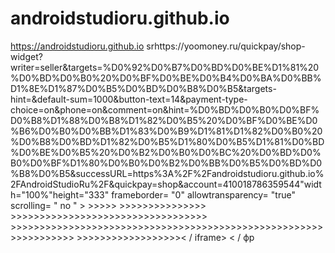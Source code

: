 # androidstudioru.github.io
https://androidstudioru.github.io
 srhttps://yoomoney.ru/quickpay/shop-widget?writer=seller&targets=%D0%92%D0%B7%D0%BD%D0%BE%D1%81%20%D0%BD%D0%B0%20%D0%BF%D0%BE%D0%B4%D0%BA%D0%BB%D1%8E%D1%87%D0%B5%D0%BD%D0%B8%D0%B5&targets-hint=&default-sum=1000&button-text=14&payment-type-choice=on&phone=on&comment=on&hint=%D0%BD%D0%B0%D0%BF%D0%B8%D1%88%D0%B8%D1%82%D0%B5%20%D0%BF%D0%BE%D0%B6%D0%B0%D0%BB%D1%83%D0%B9%D1%81%D1%82%D0%B0%20%D0%B8%D0%BD%D1%82%D0%B5%D1%80%D0%B5%D1%81%D0%BD%D0%BE%D0%B5%20%D0%B2%D0%B0%D0%BC%20%D0%BD%D0%B0%D0%BF%D1%80%D0%B0%D0%B2%D0%BB%D0%B5%D0%BD%D0%B8%D0%B5&successURL=https%3A%2F%2Fandroidstudioru.github.io%2FAndroidStudioRu%2F&quickpay=shop&account=410018786359544"width="100%"height="333" frameborder= "0" allowtransparency= "true" scrolling= " no " > >>>>> >>>>>>>>>>>>>>> >>>>>>>>>>>>>>>>>>>>>>>>>>>>>>>>>> >>>>>>>>>>>>>>>>>>>>>>>>>>>>>>>>>>>>>>>>>>>>>>>>>>>>>>>>>>>>>>>>> >>>>>>>>>>>>>>>>>>< / iframe>
< / фр
